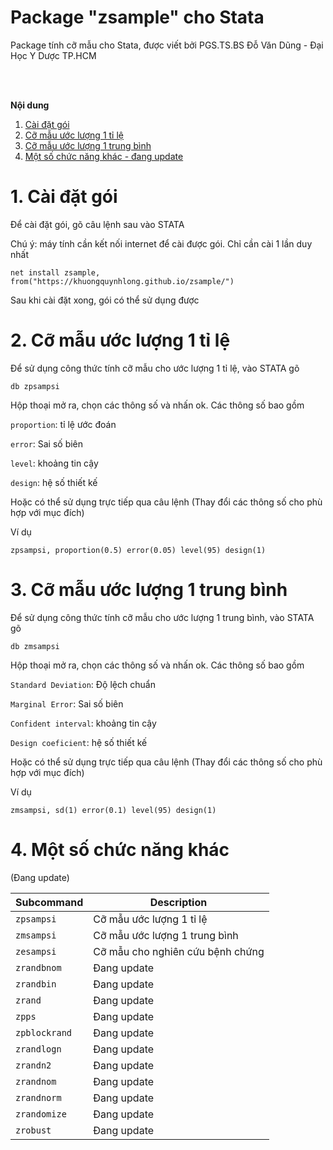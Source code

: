 # Package "zsample" cho Stata

Package tính cỡ mẫu cho Stata, được viết bởi PGS.TS.BS Đỗ Văn Dũng - Đại Học Y Dược TP.HCM

<br>
<br>

__Nội dung__  
1. [Cài đặt gói](#1-Cài-đặt-gói)
2. [Cỡ mẫu ước lượng 1 tỉ lệ](#2-Cỡ-mẫu-ước-lượng-1-tỉ-lệ)
3. [Cỡ mẫu ước lượng 1 trung bình](#3-Cỡ-mẫu-ước-lượng-1-trung-bình)
4. [Một số chức năng khác - đang update](#4-Một-số-chức-năng-khác)


# 1. Cài đặt gói
Để cài đặt gói, gõ câu lệnh sau vào STATA 

Chú ý: máy tính cần kết nối internet để cài được gói. Chỉ cần cài 1 lần duy nhất

```{js}
net install zsample, from("https://khuongquynhlong.github.io/zsample/")
```

Sau khi cài đặt xong, gói có thể sử dụng được


# 2. Cỡ mẫu ước lượng 1 tỉ lệ

Để sử dụng công thức tính cỡ mẫu cho ước lượng 1 tỉ lệ, vào STATA gõ 

```{js}
db zpsampsi
```
Hộp thoại mở ra, chọn các thông số và nhấn ok. Các thông số bao gồm

`proportion`: tỉ lệ ước đoán

`error`: Sai số biên

`level`: khoảng tin cậy

`design`: hệ số thiết kế

Hoặc có thể sử dụng trực tiếp qua câu lệnh 
(Thay đổi các thông số cho phù hợp với mục đích)

Ví dụ

```{js}
zpsampsi, proportion(0.5) error(0.05) level(95) design(1)
```


# 3. Cỡ mẫu ước lượng 1 trung bình

Để sử dụng công thức tính cỡ mẫu cho ước lượng 1 trung bình, vào STATA gõ 

```{js}
db zmsampsi
```
Hộp thoại mở ra, chọn các thông số và nhấn ok. Các thông số bao gồm

`Standard Deviation`: Độ lệch chuẩn

`Marginal Error`: Sai số biên

`Confident interval`: khoảng tin cậy

`Design coeficient`: hệ số thiết kế

Hoặc có thể sử dụng trực tiếp qua câu lệnh 
(Thay đổi các thông số cho phù hợp với mục đích)

Ví dụ

```{js}
zmsampsi, sd(1) error(0.1) level(95) design(1)
```

# 4. Một số chức năng khác 

(Đang update)

| Subcommand      | Description                                                 |
|--------------   |-------------------------------------------------------------|
| `zpsampsi`      | Cỡ mẫu ước lượng 1 tỉ lệ                                    |
| `zmsampsi`      | Cỡ mẫu ước lượng 1 trung bình                               |
| `zesampsi`      | Cỡ mẫu cho nghiên cứu bệnh chứng                            |
| `zrandbnom`     | Đang update                                                 |
| `zrandbin`      | Đang update                                                 |
| `zrand`         | Đang update                                                 |
| `zpps`          | Đang update                                                 |
| `zpblockrand`   | Đang update                                                 |
| `zrandlogn`     | Đang update                                                 |
| `zrandn2`       | Đang update                                                 |
| `zrandnom`      | Đang update                                                 |
| `zrandnorm`     | Đang update                                                 |
| `zrandomize`    | Đang update                                                 |
| `zrobust`       | Đang update                                                 |


